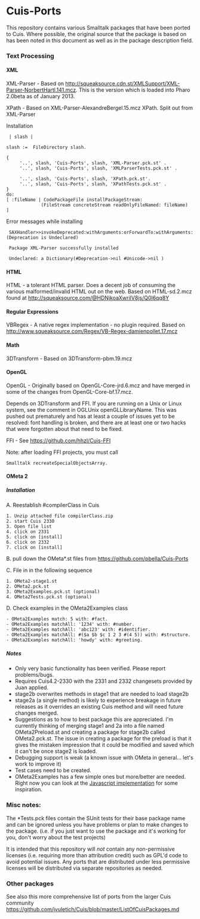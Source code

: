 Cuis-Ports
==========

This repository contains various Smalltalk packages that have been ported to Cuis.  Where possible, the original source that the package is based on has been noted in this document as well as in the package description field.

### Text Processing

#### XML

XML-Parser - Based on http://squeaksource.cdn.st/XMLSupport/XML-Parser-NorbertHartl.141.mcz. This is the version which 
is loaded into Pharo 2.0beta as of January 2013.

XPath - Based on XML-Parser-AlexandreBergel.15.mcz XPath.  Split out from XML-Parser

Installation

     | slash |

    slash :=  FileDirectory slash.

    {
         '..', slash, 'Cuis-Ports', slash, 'XML-Parser.pck.st' .
         '..', slash, 'Cuis-Ports', slash, 'XMLParserTests.pck.st' .

         '..', slash, 'Cuis-Ports', slash, 'XPath.pck.st'.
         '..', slash, 'Cuis-Ports', slash, 'XPathTests.pck.st' .
    }
    do:
    [ :fileName | CodePackageFile installPackageStream:
                 (FileStream concreteStream readOnlyFileNamed: fileName)
    ]    

Error messages while installing

     SAXHandler>>invokeDeprecated:withArguments:orForwardTo:withArguments: 
    (Deprecation is Undeclared) 

     Package XML-Parser successfully installed

     Undeclared: a Dictionary(#Deprecation->nil #Unicode->nil )

	 
#### HTML

HTML - a tolerant HTML parser.  Does a decent job of consuming the various malformed/invalid HTML out on the web.  Based on HTML-sd.2.mcz found at http://squeaksource.com/@HDNjkoaXwriIV8js/Q0l6qq8Y


#### Regular Expressions

VBRegex - A native regex implementation - no plugin required.
Based on http://www.squeaksource.com/Regex/VB-Regex-damienpollet.17.mcz


#### Math


3DTransform - Based on 3DTransform-pbm.19.mcz


#### OpenGL

OpenGL - Originally based on OpenGL-Core-jrd.6.mcz and have merged in some of the changes from OpenGL-Core-bf.17.mcz.  

Depends on 3DTransform and FFI.  If you are running on a Unix or Linux system, see the comment in OGLUnix openGLLibraryName. This was pushed out prematurely and has at least a couple of issues yet to be resolved: font handling is broken, and there are at least one or two hacks that were forgotten about that need to be fixed. 

FFI - See https://github.com/hhzl/Cuis-FFI

Note: after loading FFI projects, you must call 
    
	Smalltalk recreateSpecialObjectsArray.
	

#### OMeta 2

##### Installation

A. Reestablish #compilerClass in Cuis

	1. Unzip attached file compilerClass.zip
	2. start Cuis 2330
	3. Open file list
	4. click on 2331
	5. click on [install]
	6. click on 2332
	7. click on [install]

B. pull down the OMeta*.st files from https://github.com/pbella/Cuis-Ports

C. File in in the  following sequence

	1. OMeta2-stage1.st
	2. OMeta2.pck.st
	3. OMeta2Examples.pck.st (optional)
	4. OMeta2Tests.pck.st (optional)

D. Check examples in the OMeta2Examples class

	- OMeta2Examples match: 5 with: #fact.
	- OMeta2Examples matchAll: '1234' with: #number.
	- OMeta2Examples matchAll: 'abc123' with: #identifier.
	- OMeta2Examples matchAll: #($a $b $c 1 2 3 #(4 5)) with: #structure.
	- OMeta2Examples matchAll: 'howdy' with: #greeting.

##### Notes
- Only very basic functionality has been verified.  Please report problems/bugs.
- Requires Cuis4.2-2330 with the 2331 and 2332 changesets provided by Juan applied.
- stage2b overwrites methods in stage1 that are needed to load stage2b
- stage2a (a single method) is likely to experience breakage in future releases as it overrides an existing Cuis method and will need future changes merged.
- Suggestions as to how to best package this are appreciated.  I'm currently thinking of merging stage1 and 2a into a file named OMeta2Preload.st and creating a package for stage2b called OMeta2.pck.st.  The issue in creating a package for the preload is that it gives the mistaken impression that it could be modified and saved which it can't be once stage2 is loaded.
- Debugging support is weak (a known issue with OMeta in general... let's work to improve it)
- Test cases need to be created.
- OMeta2Examples has a few simple ones but more/better are needed.  Right now you can look at the <a href="http://tinlizzie.org/ometa-js/#Sample_Project">Javascript implementation</a> for some inspiration.

### Misc notes: 


The *Tests.pck files contain the SUnit tests for their base package name and can be ignored unless you have problems or plan to make changes to the package.  (i.e. if you just want to use the package and it's working for you, don't worry about the test projects)

It is intended that this repository will *not* contain any non-permissive licenses (i.e. requiring more than attribution credit) such as GPL'd code to avoid potential issues.  Any ports that are distributed under less permissive licenses will be distributed via separate repositories as needed.


### Other packages

See also this more comprehensive list of ports from the larger Cuis community
https://github.com/jvuletich/Cuis/blob/master/ListOfCuisPackages.md
